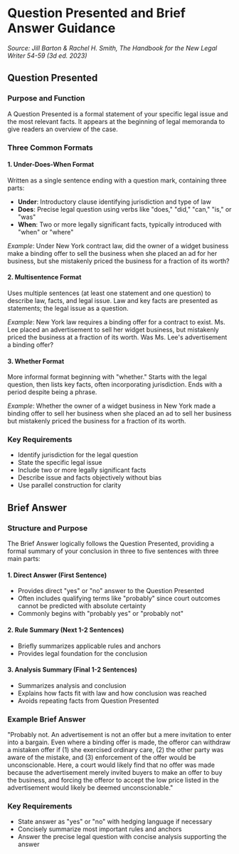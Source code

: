 # Question Presented and Brief Answer Guidance

*Source: Jill Barton & Rachel H. Smith, The Handbook for the New Legal Writer 54-59 (3d ed. 2023)*

## Question Presented

### Purpose and Function
A Question Presented is a formal statement of your specific legal issue and the most relevant facts. It appears at the beginning of legal memoranda to give readers an overview of the case.

### Three Common Formats

#### 1. Under-Does-When Format
Written as a single sentence ending with a question mark, containing three parts:

- **Under**: Introductory clause identifying jurisdiction and type of law
- **Does**: Precise legal question using verbs like "does," "did," "can," "is," or "was"
- **When**: Two or more legally significant facts, typically introduced with "when" or "where"

*Example*: Under New York contract law, did the owner of a widget business make a binding offer to sell the business when she placed an ad for her business, but she mistakenly priced the business for a fraction of its worth?

#### 2. Multisentence Format
Uses multiple sentences (at least one statement and one question) to describe law, facts, and legal issue. Law and key facts are presented as statements; the legal issue as a question.

*Example*: New York law requires a binding offer for a contract to exist. Ms. Lee placed an advertisement to sell her widget business, but mistakenly priced the business at a fraction of its worth. Was Ms. Lee's advertisement a binding offer?

#### 3. Whether Format
More informal format beginning with "whether." Starts with the legal question, then lists key facts, often incorporating jurisdiction. Ends with a period despite being a phrase.

*Example*: Whether the owner of a widget business in New York made a binding offer to sell her business when she placed an ad to sell her business but mistakenly priced the business for a fraction of its worth.

### Key Requirements
- Identify jurisdiction for the legal question
- State the specific legal issue
- Include two or more legally significant facts
- Describe issue and facts objectively without bias
- Use parallel construction for clarity

## Brief Answer

### Structure and Purpose
The Brief Answer logically follows the Question Presented, providing a formal summary of your conclusion in three to five sentences with three main parts:

#### 1. Direct Answer (First Sentence)
- Provides direct "yes" or "no" answer to the Question Presented
- Often includes qualifying terms like "probably" since court outcomes cannot be predicted with absolute certainty
- Commonly begins with "probably yes" or "probably not"

#### 2. Rule Summary (Next 1-2 Sentences)
- Briefly summarizes applicable rules and anchors
- Provides legal foundation for the conclusion

#### 3. Analysis Summary (Final 1-2 Sentences)
- Summarizes analysis and conclusion
- Explains how facts fit with law and how conclusion was reached
- Avoids repeating facts from Question Presented

### Example Brief Answer
"Probably not. An advertisement is not an offer but a mere invitation to enter into a bargain. Even where a binding offer is made, the offeror can withdraw a mistaken offer if (1) she exercised ordinary care, (2) the other party was aware of the mistake, and (3) enforcement of the offer would be unconscionable. Here, a court would likely find that no offer was made because the advertisement merely invited buyers to make an offer to buy the business, and forcing the offeror to accept the low price listed in the advertisement would likely be deemed unconscionable."

### Key Requirements
- State answer as "yes" or "no" with hedging language if necessary
- Concisely summarize most important rules and anchors
- Answer the precise legal question with concise analysis supporting the answer